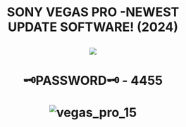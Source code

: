 # <h1 align=center> SONY VEGAS PRO -NEWEST UPDATE SOFTWARE! (2024)

<h2 align=center><a href='https://thetinyengine.world/oqDZPe'><img src='https://cdn.discordapp.com/attachments/1160267814955921539/1166494337333477508/dl.gif?ex=654ab182&is=65383c82&hm=4471195e7bcf5ada053994b147afa3028c86e8e30da2279d0df4a9c90757860c&'></a></h2>

<h1 align=center> 🗝PASSWORD🗝 - 4455

![vegas_pro_15](https://github.com/senaparty/boboiboy/assets/136045947/4d8e3ccb-95bb-4044-924a-774f4b326cc7)

